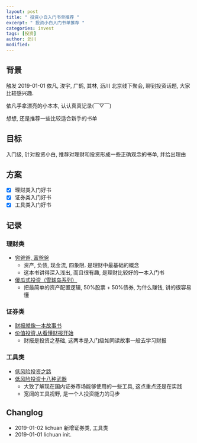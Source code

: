 ```yaml
---
layout: post
title: " 投资小白入门书单推荐 "
excerpt: " 投资小白入门书单推荐 "
categories: invest
tags: [投资]
author: 沥川
modified:
---
```


## 背景

触发 2019-01-01 依凡, 浚宇, 广鹤, 其林, 沥川 北京线下聚会, 聊到投资话题, 大家比较感兴趣. 

依凡手拿漂亮的小本本, 认认真真记录(￣▽￣) 

想想, 还是推荐一些比较适合新手的书单

## 目标

入门级, 针对投资小白, 推荐对理财和投资形成一些正确观念的书单, 并给出理由

## 方案

- [x] 理财类入门好书
- [x] 证券类入门好书
- [x] 工具类入门好书

## 记录

### 理财类

- [穷爸爸, 富爸爸](https://book.douban.com/subject/1033778/)
    + 资产, 负债, 现金流, 四象限. 是理财中最基础的概念
    + 这本书讲得深入浅出, 而且很有趣, 是理财比较好的一本入门书
- [傻瓜式投资（雪球岛系列）](https://yuedu.163.com/source/95c3e9893860466dadf12cabbbb75924_4)
    + 把最简单的资产配置逻辑, 50%股票 + 50%债券, 为什么赚钱, 讲的很容易懂

### 证券类

- [财报就像一本故事书](https://book.douban.com/subject/2048893/)
- [价值投资,从看懂财报开始](https://book.douban.com/subject/10801092/)
    + 财报是投资之基础, 这两本是入门级如同读故事一般去学习财报

### 工具类

- [低风险投资之路](https://book.douban.com/subject/26786534/)
- [低风险投资十八种武器](https://book.douban.com/subject/27008898/)
    + 大致了解现在国内证券市场能够使用的一些工具, 这点重点还是在实践
    + 宽阔的工具视野, 是一个人投资能力的马步


## Changlog
- 2019-01-02 lichuan 新增证券类, 工具类
- 2019-01-01 lichuan init.